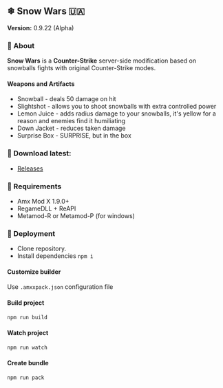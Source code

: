 ## ❄ Snow Wars 🇺🇦
__Version:__ 0.9.22 (Alpha)

### 📄 About

__Snow Wars__ is a __Counter-Strike__ server-side modification based on snowballs fights with original Counter-Strike modes.

#### Weapons and Artifacts

- Snowball - deals 50 damage on hit
- Slightshot - allows you to shoot snowballs with extra controlled power
- Lemon Juice - adds radius damage to your snowballs, it's yellow for a reason and enemies find it humiliating
- Down Jacket - reduces taken damage
- Surprise Box - SURPRISE, but in the box

### 🔽 Download latest:
- [Releases](../../releases)

### 🔄 Requirements
- Amx Mod X 1.9.0+
- RegameDLL + ReAPI
- Metamod-R or Metamod-P (for windows)

### 🔧 Deployment
- Clone repository.
- Install dependencies `npm i`

#### Customize builder
Use `.amxxpack.json` configuration file

#### Build project

```bash
npm run build
```

#### Watch project

```bash
npm run watch
```

#### Create bundle

```bash
npm run pack
```

